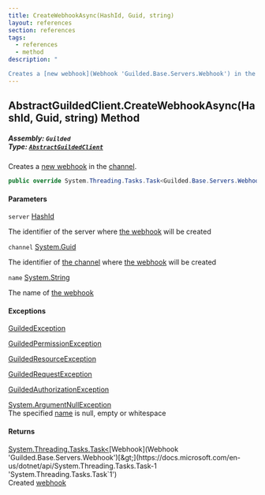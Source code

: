 ```yaml
---
title: CreateWebhookAsync(HashId, Guid, string)
layout: references
section: references
tags:
  - references
  - method
description: "

Creates a [new webhook](Webhook 'Guilded.Base.Servers.Webhook') in the [channel](AbstractGuildedClient.CreateWebhookAsync(HashId,Guid,string)#Guilded.AbstractGuildedClient.CreateWebhookAsync(Guilded.Base.HashId,Guid,string).channel 'Guilded.AbstractGuildedClient.CreateWebhookAsync(Guilded.Base.HashId, Guid, string).channel')."
---
```


## AbstractGuildedClient.CreateWebhookAsync(HashId, Guid, string) Method
##### **Assembly:** `Guilded`<br/>**Type:** [`AbstractGuildedClient`](AbstractGuildedClient 'Guilded.AbstractGuildedClient')

Creates a [new webhook](Webhook 'Guilded.Base.Servers.Webhook') in the [channel](AbstractGuildedClient.CreateWebhookAsync(HashId,Guid,string)#Guilded.AbstractGuildedClient.CreateWebhookAsync(Guilded.Base.HashId,Guid,string).channel 'Guilded.AbstractGuildedClient.CreateWebhookAsync(Guilded.Base.HashId, Guid, string).channel').

```csharp
public override System.Threading.Tasks.Task<Guilded.Base.Servers.Webhook> CreateWebhookAsync(Guilded.Base.HashId server, Guid channel, string name);
```
#### Parameters

<a name='Guilded.AbstractGuildedClient.CreateWebhookAsync(Guilded.Base.HashId,Guid,string).server'></a>

`server` [HashId](HashId 'Guilded.Base.HashId')

The identifier of the server where [the webhook](Webhook 'Guilded.Base.Servers.Webhook') will be created

<a name='Guilded.AbstractGuildedClient.CreateWebhookAsync(Guilded.Base.HashId,Guid,string).channel'></a>

`channel` [System.Guid](https://docs.microsoft.com/en-us/dotnet/api/System.Guid 'System.Guid')

The identifier of [the channel](ServerChannel 'Guilded.Base.Servers.ServerChannel') where [the webhook](Webhook 'Guilded.Base.Servers.Webhook') will be created

<a name='Guilded.AbstractGuildedClient.CreateWebhookAsync(Guilded.Base.HashId,Guid,string).name'></a>

`name` [System.String](https://docs.microsoft.com/en-us/dotnet/api/System.String 'System.String')

The name of [the webhook](Webhook 'Guilded.Base.Servers.Webhook')

#### Exceptions

[GuildedException](GuildedException 'Guilded.Base.GuildedException')

[GuildedPermissionException](GuildedPermissionException 'Guilded.Base.GuildedPermissionException')

[GuildedResourceException](GuildedResourceException 'Guilded.Base.GuildedResourceException')

[GuildedRequestException](GuildedRequestException 'Guilded.Base.GuildedRequestException')

[GuildedAuthorizationException](GuildedAuthorizationException 'Guilded.Base.GuildedAuthorizationException')

[System.ArgumentNullException](https://docs.microsoft.com/en-us/dotnet/api/System.ArgumentNullException 'System.ArgumentNullException')  
The specified [name](AbstractGuildedClient.CreateWebhookAsync(HashId,Guid,string)#Guilded.AbstractGuildedClient.CreateWebhookAsync(Guilded.Base.HashId,Guid,string).name 'Guilded.AbstractGuildedClient.CreateWebhookAsync(Guilded.Base.HashId, Guid, string).name') is null, empty or whitespace

#### Returns
[System.Threading.Tasks.Task&lt;](https://docs.microsoft.com/en-us/dotnet/api/System.Threading.Tasks.Task-1 'System.Threading.Tasks.Task`1')[Webhook](Webhook 'Guilded.Base.Servers.Webhook')[&gt;](https://docs.microsoft.com/en-us/dotnet/api/System.Threading.Tasks.Task-1 'System.Threading.Tasks.Task`1')  
Created [webhook](Webhook 'Guilded.Base.Servers.Webhook')